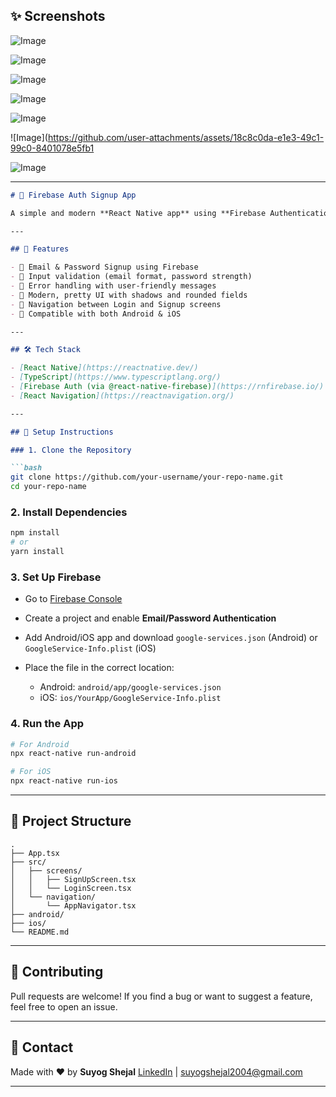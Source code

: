 ## ✨ Screenshots

![Image](https://github.com/user-attachments/assets/de2900fc-8c80-481c-9616-2f0abdab71e7)

![Image](https://github.com/user-attachments/assets/6c01a938-3aa7-4fc4-b358-c2feff3915c8)

![Image](https://github.com/user-attachments/assets/915a9e65-1a16-459e-be59-da42a59a7cb8)

![Image](https://github.com/user-attachments/assets/b9414b81-78a5-4398-81c8-ebb73703ceee)

![Image](https://github.com/user-attachments/assets/7a698013-e8f5-4a87-a8ea-6c77f83a3ce5)

![Image](https://github.com/user-attachments/assets/18c8c0da-e1e3-49c1-99c0-8401078e5fb1

![Image](https://github.com/user-attachments/assets/ed87ba18-9656-45c1-8972-9aed977d132e)

---

````markdown
# 🔐 Firebase Auth Signup App

A simple and modern **React Native app** using **Firebase Authentication** to handle user **signup and login** functionality. Built with TypeScript and enhanced with a clean, responsive UI for a smooth user experience.

---

## 📱 Features

- 📧 Email & Password Signup using Firebase
- 🔐 Input validation (email format, password strength)
- 🧪 Error handling with user-friendly messages
- 🎨 Modern, pretty UI with shadows and rounded fields
- 🔁 Navigation between Login and Signup screens
- 📲 Compatible with both Android & iOS

---

## 🛠️ Tech Stack

- [React Native](https://reactnative.dev/)
- [TypeScript](https://www.typescriptlang.org/)
- [Firebase Auth (via @react-native-firebase)](https://rnfirebase.io/)
- [React Navigation](https://reactnavigation.org/)

---

## 🚀 Setup Instructions

### 1. Clone the Repository

```bash
git clone https://github.com/your-username/your-repo-name.git
cd your-repo-name
````

### 2. Install Dependencies

```bash
npm install
# or
yarn install
```

### 3. Set Up Firebase

* Go to [Firebase Console](https://console.firebase.google.com/)
* Create a project and enable **Email/Password Authentication**
* Add Android/iOS app and download `google-services.json` (Android) or `GoogleService-Info.plist` (iOS)
* Place the file in the correct location:

  * Android: `android/app/google-services.json`
  * iOS: `ios/YourApp/GoogleService-Info.plist`

### 4. Run the App

```bash
# For Android
npx react-native run-android

# For iOS
npx react-native run-ios
```

---

## 📂 Project Structure

```
.
├── App.tsx
├── src/
│   ├── screens/
│   │   ├── SignUpScreen.tsx
│   │   └── LoginScreen.tsx
│   └── navigation/
│       └── AppNavigator.tsx
├── android/
├── ios/
└── README.md
```

---



## 🤝 Contributing

Pull requests are welcome! If you find a bug or want to suggest a feature, feel free to open an issue.

---

## 📧 Contact

Made with ❤️ by **Suyog Shejal**
[LinkedIn](https://www.linkedin.com/in/suyog-shejal-8637a3316) | [suyogshejal2004@gmail.com](mailto:suyogshejal2004@gmail.com)

---
